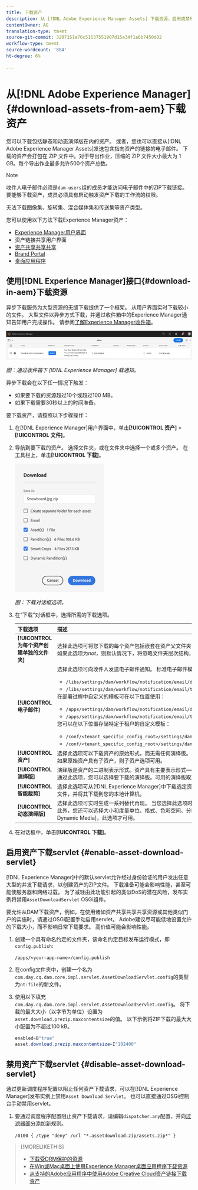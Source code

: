 ```yaml
---
title: 下载资产
description: 从 [!DNL Adobe Experience Manager Assets] 下载资源，启用或禁用下载功能。
contentOwner: AG
translation-type: tm+mt
source-git-commit: 3207151a76c51637551907d15a34f1a6b7450d02
workflow-type: tm+mt
source-wordcount: '884'
ht-degree: 6%

---
```



# 从[!DNL Adobe Experience Manager] {#download-assets-from-aem}下载资产

您可以下载包括静态和动态演绎版在内的资产。 或者，您也可以直接从[!DNL Adobe Experience Manager Assets]发送包含指向资产的链接的电子邮件。 下载的资产会打包在 ZIP 文件中。对于导出作业，压缩的 ZIP 文件大小最大为 1 GB。每个导出作业最多允许500个资产总数。

>[!NOTE]
>
>收件人电子邮件必须是`dam-users`组的成员才能访问电子邮件中的ZIP下载链接。 要能够下载资产，成员必须具有启动触发资产下载的工作流的权限。

无法下载图像集、旋转集、混合媒体集和传送集等资产类型。

您可以使用以下方法下载Experience Manager资产：

* [Experience Manager用户界面](#download-in-aem)
* 资产链接共享用户界面
* [资产共享共享共享](https://adobe-marketing-cloud.github.io/asset-share-commons/)
* [Brand Portal](https://experienceleague.adobe.com/docs/experience-manager-brand-portal/using/introduction/brand-portal.html)
* [桌面应用程序](https://experienceleague.adobe.com/docs/experience-manager-desktop-app/using/using.html#download-assets)

## 使用[!DNL Experience Manager]接口{#download-in-aem}下载资源

异步下载服务为大型资源的无缝下载提供了一个框架。 从用户界面实时下载较小的文件。 大型文件以异步方式下载，并通过收件箱中的Experience Manager通知告知用户完成操作。 请参阅[了解Experience Manager收件箱](https://experienceleague.adobe.com/docs/experience-manager-cloud-service/sites/authoring/getting-started/inbox.html)。

![下载通知](assets/download-notification.png)

*图：通过收件箱下 [!DNL Experience Manager] 载通知。*

异步下载会在以下任一情况下触发：

* 如果要下载的资源超过10个或超过100 MB。
* 如果下载需要30秒以上的时间准备。

要下载资产，请按照以下步骤操作：

1. 在[!DNL Experience Manager]用户界面中，单击&#x200B;**[!UICONTROL 资产]** > **[!UICONTROL 文件]**。
1. 导航到要下载的资产。 选择文件夹，或在文件夹中选择一个或多个资产。 在工具栏上，单击&#x200B;**[!UICONTROL 下载]**。

   ![从下载资产时可用的选项  [!DNL Experience Manager Assets]](/help/assets/assets/asset-download1.png)

   *图：下载对话框选项。*

1. 在“下载”对话框中，选择所需的下载选项。

   | 下载选项 | 描述 |
   |---|---|
   | **[!UICONTROL 为每个资产创建单独的文件夹]** | 选择此选项可将您下载的每个资产包括嵌套在资产父文件夹下的子文件夹中的资产，并包含到本地计算机上的一个文件夹中。 如果此选项为&#x200B;*not*，则默认情况下，将忽略文件夹层次结构，并将所有资产下载到本地计算机上的一个文件夹中。 |
   | **[!UICONTROL 电子邮件]** | 选择此选项可向收件人发送电子邮件通知。 标准电子邮件模板可在以下位置使用：<ul><li>`/libs/settings/dam/workflow/notification/email/downloadasset`。</li><li>`/libs/settings/dam/workflow/notification/email/transientworkflowcompleted`。</li></ul> 在部署过程中自定义的模板可在以下位置使用： <ul><li>`/apps/settings/dam/workflow/notification/email/downloadasset`。</li><li>`/apps/settings/dam/workflow/notification/email/transientworkflowcompleted`。</li></ul>您可以在以下位置存储特定于租户的自定义模板：<ul><li>`/conf/<tenant_specific_config_root>/settings/dam/workflow/notification/email/downloadasset`。</li><li>`/conf/<tenant_specific_config_root>/settings/dam/workflow/notification/email/transientworkflowcompleted`。</li></ul> |
   | **[!UICONTROL 资产]** | 选择此选项可以下载资产的原始形式，而无需任何演绎版。<br>如果原始资产具有子资产，则子资产选项可用。 |
   | **[!UICONTROL 演绎版]** | 演绎版是资产的二进制表示形式。资产具有主要表示形式——即已上传文件的表示形式。 它们可以有任意数量的表示。 <br> 通过此选项，您可以选择要下载的演绎版。可用的演绎版取决于您选择的资产。 |
   | **[!UICONTROL 智能裁剪]** | 选择此选项可从[!DNL Experience Manager]中下载选定资产的所有智能裁剪演绎版。 系统会创建包含智能裁剪演绎版的zip文件，并将其下载到您的本地计算机。 |
   | **[!UICONTROL 动态演绎版]** | 选择此选项可实时生成一系列替代再现。 当您选择此选项时，您还可以从[图像预设](/help/assets/dynamic-media/image-presets.md)列表中选择要动态创建的演绎版。 <br>此外，您还可以选择大小和度量单位、格式、色彩空间、分辨率以及任何可选的图像修饰符（如反转图像）。只有启用了[!DNL Dynamic Media]，此选项才可用。 |

1. 在对话框中，单击&#x200B;**[!UICONTROL 下载]**。

## 启用资产下载servlet {#enable-asset-download-servlet}

[!DNL Experience Manager]中的默认servlet允许经过身份验证的用户发出任意大型的并发下载请求，以创建资产的ZIP文件。 下载准备可能会影响性能，甚至可能使服务器和网络过载。 为了减轻由此功能引起的类似DoS的潜在风险，发布实例将禁用`AssetDownloadServlet` OSGi组件。

要允许从DAM下载资产，例如，在使用诸如资产共享共享共享资源或其他类似门户的实施时，请通过OSGi配置手动启用servlet。 Adobe建议尽可能低地设置允许的下载大小，而不影响日常下载要求。 高价值可能会影响性能。

1. 创建一个具有命名约定的文件夹，该命名约定目标发布运行模式，即`config.publish`:

   `/apps/<your-app-name>/config.publish`

1. 在config文件夹中，创建一个名为`com.day.cq.dam.core.impl.servlet.AssetDownloadServlet.config`的类型为`nt:file`的新文件。
1. 使用以下填充`com.day.cq.dam.core.impl.servlet.AssetDownloadServlet.config`。 将下载的最大大小（以字节为单位）设置为`asset.download.prezip.maxcontentsize`的值。 以下示例将ZIP下载的最大大小配置为不超过100 kB。

   ```java
   enabled=B"true"
   asset.download.prezip.maxcontentsize=I"102400"
   ```

## 禁用资产下载servlet {#disable-asset-download-servlet}

通过更新调度程序配置以阻止任何资产下载请求，可以在[!DNL Experience Manager]发布实例上禁用`Asset Download Servlet`。 也可以直接通过OSGi控制台手动禁用servlet。

1. 要通过调度程序配置阻止资产下载请求，请编辑`dispatcher.any`配置，并向[过滤器部分](https://experienceleague.adobe.com/docs/experience-manager-dispatcher/using/configuring/dispatcher-configuration.html#configuring)添加新规则。

   `/0100 { /type "deny" /url "*.assetdownload.zip/assets.zip*" }`

>[!MORELIKETHIS]
>
>* [下载受DRM保护的资源](drm.md)
>* [在Win或Mac桌面上使用Experience Manager桌面应用程序下载资源](https://helpx.adobe.com/experience-manager/desktop-app/aem-desktop-app.html)
>* [从支持的Adobe应用程序中使用Adobe Creative Cloud资产链接下载资产](https://helpx.adobe.com/cn/enterprise/using/manage-assets-using-adobe-asset-link.html)

